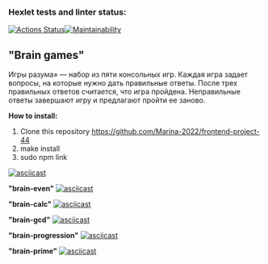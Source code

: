### Hexlet tests and linter status:
[![Actions Status](https://github.com/Marina-2022/frontend-project-44/workflows/hexlet-check/badge.svg)](https://github.com/Marina-2022/frontend-project-44/actions)[![Maintainability](https://api.codeclimate.com/v1/badges/d9f1cf8f83dcac00c754/maintainability)](https://codeclimate.com/github/Marina-2022/frontend-project-44/maintainability)

## "Brain games" ##

Игры разума» — набор из пяти консольных игр. Каждая игра задает вопросы, на которые нужно дать правильные ответы. После трех правильных ответов считается, что игра пройдена. Неправильные ответы завершают игру и предлагают пройти ее заново.

**How to install:**

1. Сlone this repository https://github.com/Marina-2022/frontend-project-44
2. make install
3. sudo npm link

[![asciicast](https://asciinema.org/a/7FFzTJ7iOmewEHw6d4tcoLUsd.svg)](https://asciinema.org/a/7FFzTJ7iOmewEHw6d4tcoLUsd)

**"brain-even"**
 [![asciicast](https://asciinema.org/a/bpxLbPabuQUY8KitLTumtqW5Q.svg)](https://asciinema.org/a/bpxLbPabuQUY8KitLTumtqW5Q)

**"brain-calc"**
 [![asciicast](https://asciinema.org/a/rVBUbrD3fQdbGwmgatVPhcPnU.svg)](https://asciinema.org/a/rVBUbrD3fQdbGwmgatVPhcPnU)

**"brain-gcd"**
 [![asciicast](https://asciinema.org/a/MK5JCh7m72KEypuH3VlKGSw19.svg)](https://asciinema.org/a/MK5JCh7m72KEypuH3VlKGSw19)

**"brain-progression"**
 [![asciicast](https://asciinema.org/a/YTOc6cgV6y3DhfnCVOVQsNyLj.svg)](https://asciinema.org/a/YTOc6cgV6y3DhfnCVOVQsNyLj)

**"brain-prime"**
 [![asciicast](https://asciinema.org/a/zgDwbb9qF1jRikHEysaaX7QuR.svg)](https://asciinema.org/a/zgDwbb9qF1jRikHEysaaX7QuR)
